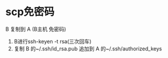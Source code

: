 # scp免密码
B 复制到 A  (B主机 免密码)
1. B进行ssh-keyen -t rsa(三次回车)
2. 复制 B 的\~/.ssh/id\_rsa.pub 追加到 A 的\~/.ssh/authorized\_keys